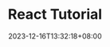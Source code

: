 ---
title: "React Tutorial"
description: 
date: 2023-12-16T13:32:18+08:00
image: 
math: 
license: 
hidden: false
comments: true
draft: false
---